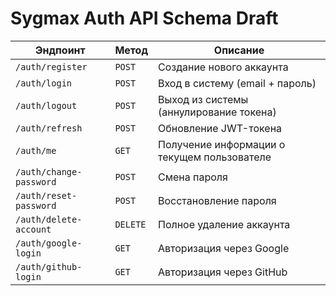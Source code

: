 # Sygmax Auth API Schema Draft


| **Эндпоинт**         | **Метод** | **Описание** |
|----------------------|----------|-------------|
| `/auth/register`     | `POST`   | Создание нового аккаунта |
| `/auth/login`        | `POST`   | Вход в систему (email + пароль) |
| `/auth/logout`       | `POST`   | Выход из системы (аннулирование токена) |
| `/auth/refresh`      | `POST`   | Обновление JWT-токена |
| `/auth/me`           | `GET`    | Получение информации о текущем пользователе |
| `/auth/change-password` | `POST` | Смена пароля |
| `/auth/reset-password` | `POST`  | Восстановление пароля |
| `/auth/delete-account` | `DELETE` | Полное удаление аккаунта |
| `/auth/google-login`  | `GET`   | Авторизация через Google |
| `/auth/github-login`  | `GET`   | Авторизация через GitHub |
